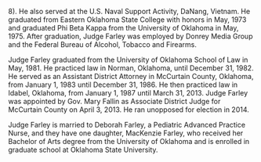 ﻿---
fname: 'Kenneth'
lname: 'Farley'
id: 1076
published: False
layout: judge-bio
---
8). He also served at the U.S.
Naval Support Activity, DaNang, Vietnam. He graduated from Eastern
Oklahoma State College with honors in May, 1973 and graduated Phi Beta
Kappa from the University of Oklahoma in May, 1975. After graduation,
Judge Farley was employed by Donrey Media Group and the Federal Bureau
of Alcohol, Tobacco and Firearms.

Judge Farley graduated from the University of Oklahoma School of Law in
May, 1981. He practiced law in Norman, Oklahoma, until December 31,
1982. He served as an Assistant District Attorney in McCurtain County,
Oklahoma, from January 1, 1983 until December 31, 1986. He then
practiced law in Idabel, Oklahoma, from January 1, 1987 until March 31,
2013. Judge Farley was appointed by Gov. Mary Fallin as Associate
District Judge for McCurtain County on April 3, 2013. He ran unopposed
for election in 2014.

Judge Farley is married to Deborah Farley, a Pediatric Advanced Practice
Nurse, and they have one daughter, MacKenzie Farley, who received her
Bachelor of Arts degree from the University of Oklahoma and is enrolled
in graduate school at Oklahoma State University.
